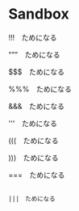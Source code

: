 # Sandbox

!!!　ためになる

”””　ためになる

$$$　ためになる

%%%　ためになる

&&&　ためになる

'''　ためになる

(((　ためになる

)))　ためになる

===　ためになる

~~~　ためになる

|||　ためになる


 
